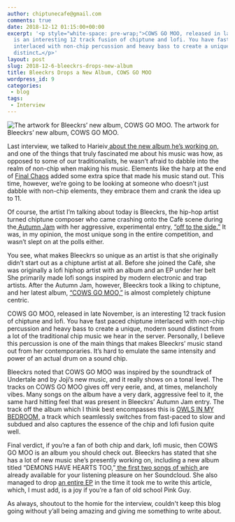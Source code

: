 ```yaml
---
author: chiptunecafe@gmail.com
comments: true
date: 2018-12-12 01:15:00+00:00
excerpt: '<p style="white-space: pre-wrap;">COWS GO MOO, released in late November,
  is an interesting 12 track fusion of chiptune and lofi. You have fast paced chiptune
  interlaced with non-chip percussion and heavy bass to create a unique, modern sound
  distinct…</p>'
layout: post
slug: 2018-12-6-bleeckrs-drops-new-album
title: Bleeckrs Drops a New Album, COWS GO MOO
wordpress_id: 9
categories:
 - blog
tags:
 - Interview
---
```


![ The artwork for Bleeckrs’ new album, COWS GO MOO. ](https://images.squarespace-cdn.com/content/v1/5bfb3cac1aef1da317d0f89a/1544276035572-UXNAGQET373H9NNFS4J6/ke17ZwdGBToddI8pDm48kO6t_FIigFZlD-2ukJs68NZ7gQa3H78H3Y0txjaiv_0fDoOvxcdMmMKkDsyUqMSsMWxHk725yiiHCCLfrh8O1z5QPOohDIaIeljMHgDF5CVlOqpeNLcJ80NK65_fV7S1UdQnRCmyfmE32mt8hf8jTbpNOvskeoRv-ygqK_y0NLe3pygZMNSAPtQr-kV0SxGO-A/bleeckrsart.jpg?format=original)  The artwork for Bleeckrs’ new album, COWS GO MOO.
  



Last interview, we talked to Harieiv[ about the new album he’s working on,](https://www.chiptunecafe.com/caf/2018/12/3/harieiv-teases-his-debut-album) and one of the things that truly fascinated me about his music was how, as opposed to some of our traditionalists, he wasn’t afraid to dabble into the realm of non-chip when making his music. Elements like the harp at the end of [Final Chaos](https://thechiptunecafe.bandcamp.com/track/final-chaos) added some extra spice that made his music stand out. This time, however, we’re going to be looking at someone who doesn’t just dabble with non-chip elements, they embrace them and crank the idea up to 11.

Of course, the artist I’m talking about today is Bleeckrs, the hip-hop artist turned chiptune composer who came crashing onto the Cafè scene during the[ Autumn Jam](https://thechiptunecafe.bandcamp.com/album/autumn-jam-2018) with her aggressive, experimental entry, [“off to the side.”](https://thechiptunecafe.bandcamp.com/track/off-to-the-side) It was, in my opinion, the most unique song in the entire competition, and wasn’t slept on at the polls either.

You see, what makes Bleeckrs so unique as an artist is that she originally didn’t start out as a chiptune artist at all. Before she joined the Cafè, she was originally a lofi hiphop artist with an album and an EP under her belt She primarily made lofi songs inspired by modern electronic and trap artists. After the Autumn Jam, however, Bleeckrs took a liking to chiptune, and her latest album, [“COWS GO MOO,”](https://soundcloud.com/bleeckrs/sets/cows-go-moo) is almost completely chiptune centric.

COWS GO MOO, released in late November, is an interesting 12 track fusion of chiptune and lofi. You have fast paced chiptune interlaced with non-chip percussion and heavy bass to create a unique, modern sound distinct from a lot of the traditional chip music we hear in the server. Personally, I believe this percussion is one of the main things that makes Bleeckrs’ music stand out from her contemporaries. It’s hard to emulate the same intensity and power of an actual drum on a sound chip.

Bleeckrs noted that COWS GO MOO was inspired by the soundtrack of Undertale and by Joji’s new music, and it really shows on a tonal level. The tracks on COWS GO MOO gives off very eerie, and, at times, melancholy vibes. Many songs on the album have a very dark, aggressive feel to it, the same hard hitting feel that was present in Bleeckrs’ Autumn Jam entry. The track off the album which I think best encompasses this is [OWLS IN MY BEDROOM,](https://soundcloud.com/bleeckrs/owls-in-my-bedroom) a track which seamlessly switches from fast-paced to slow and subdued and also captures the essence of the chip and lofi fusion quite well.

Final verdict, if you’re a fan of both chip and dark, lofi music, then COWS GO MOO is an album you should check out. Bleeckrs has stated that she has a lot of new music she’s presently working on, including a new album titled “DEMONS HAVE HEARTS TOO,”[ the first two songs of which ](https://soundcloud.com/bleeckrs/sets/demons-have-hearts-too)are already available for your listening pleasure on her Soundcloud. She also managed to drop [an entire EP](https://soundcloud.com/bleeckrs/sets/xoxo) in the time it took me to write this article, which, I must add, is a joy if you’re a fan of old school Pink Guy.

As always, shoutout to the homie for the interview, couldn't keep this blog going without y’all being amazing and giving me something to write about.

  

